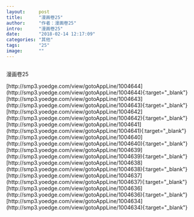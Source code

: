 ```yaml
---
layout:     post
title:      "漫画卷25"
author:     "作者：漫画卷25"
intro:      "漫画卷25"
date:       "2018-02-14 12:17:09"
categories: "其他"
tags:       "25"
image:      ""
---
```

<div style="text-align: center">
<p><img src=""/></p>
</div>
<p class="post-meta">
<span>漫画卷25</span>
</p>
[http://smp3.yoedge.com/view/gotoAppLine/1004644](http://smp3.yoedge.com/view/gotoAppLine/1004644){:target="_blank"}
[http://smp3.yoedge.com/view/gotoAppLine/1004643](http://smp3.yoedge.com/view/gotoAppLine/1004643){:target="_blank"}
[http://smp3.yoedge.com/view/gotoAppLine/1004642](http://smp3.yoedge.com/view/gotoAppLine/1004642){:target="_blank"}
[http://smp3.yoedge.com/view/gotoAppLine/1004641](http://smp3.yoedge.com/view/gotoAppLine/1004641){:target="_blank"}
[http://smp3.yoedge.com/view/gotoAppLine/1004640](http://smp3.yoedge.com/view/gotoAppLine/1004640){:target="_blank"}
[http://smp3.yoedge.com/view/gotoAppLine/1004639](http://smp3.yoedge.com/view/gotoAppLine/1004639){:target="_blank"}
[http://smp3.yoedge.com/view/gotoAppLine/1004638](http://smp3.yoedge.com/view/gotoAppLine/1004638){:target="_blank"}
[http://smp3.yoedge.com/view/gotoAppLine/1004637](http://smp3.yoedge.com/view/gotoAppLine/1004637){:target="_blank"}
[http://smp3.yoedge.com/view/gotoAppLine/1004636](http://smp3.yoedge.com/view/gotoAppLine/1004636){:target="_blank"}
[http://smp3.yoedge.com/view/gotoAppLine/1004634](http://smp3.yoedge.com/view/gotoAppLine/1004634){:target="_blank"}


